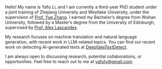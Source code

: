 Hello! My name is Yafu Li, and I am currently a third-year PhD student under a joint training of Zhejiang University and Westlake University, under the supervision of [Prof. Yue Zhang](https://frcchang.github.io/). I earned my Bachelor’s degree from Wuhan University, followed by a Master’s degree from the University of Edinburgh, supervised by [Prof. Alex Lascarides](https://homepages.inf.ed.ac.uk/alex/).

My research focuses on machine translation and natural language generation, with recent work in LLM-related topics. You can find our recent work on detecting AI-generated texts at [DeepfakeTextDetect](https://github.com/yafuly/DeepfakeTextDetect).

I am always open to discussing research, potential collaborations, or opportunities. Feel free to reach out to me at yafuly@gmail.com.
